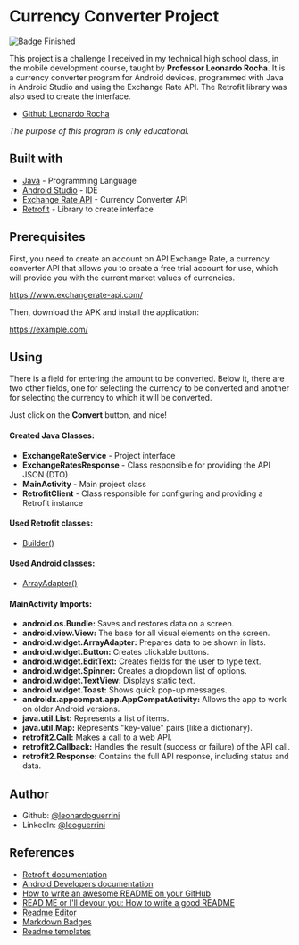 # Currency Converter Project
![Badge Finished](http://img.shields.io/static/v1?label=STATUS&message=Finished%20&color=GREEN&style=for-the-badge)

This project is a challenge I received in my technical high school class, in the mobile development course, taught by **Professor Leonardo Rocha**. It is a currency converter program for Android devices, programmed with Java in Android Studio and using the Exchange Rate API. The Retrofit library was also used to create the interface.

- [Github Leonardo Rocha](https://www.github.com/leonardossrocha)


*The purpose of this program is only educational.*


## Built with

- [Java](https://www.java.com/pt-BR/) - Programming Language
- [Android Studio](https://developer.android.com/studio?hl=pt-br) - IDE
- [Exchange Rate API](https://www.exchangerate-api.com/) - Currency Converter API
- [Retrofit](https://square.github.io/retrofit/) - Library to create interface


## Prerequisites

First, you need to create an account on API Exchange Rate, a currency converter API that allows you to create a free trial account for use, which will provide you with the current market values of currencies.

https://www.exchangerate-api.com/

Then, download the APK and install the application:

https://example.com/
## Using

There is a field for entering the amount to be converted. Below it, there are two other fields, one for selecting the currency to be converted and another for selecting the currency to which it will be converted.

Just click on the **Convert** button, and nice!

#### Created Java Classes:

-  **ExchangeRateService** - Project interface
- **ExchangeRatesResponse** - Class responsible for providing the API JSON (DTO)
- **MainActivity** - Main project class
- **RetrofitClient** - Class responsible for configuring and providing a Retrofit instance

#### Used Retrofit classes:
- [Builder()](https://square.github.io/retrofit/2.x/retrofit/retrofit2/Retrofit.Builder.html)

#### Used Android classes:
- [ArrayAdapter()](https://developer.android.com/reference/android/widget/ArrayAdapter)

#### MainActivity Imports:
- **android.os.Bundle:** Saves and restores data on a screen.
- **android.view.View:** The base for all visual elements on the screen.
- **android.widget.ArrayAdapter:** Prepares data to be shown in lists.
- **android.widget.Button:** Creates clickable buttons.
- **android.widget.EditText:** Creates fields for the user to type text.
- **android.widget.Spinner:** Creates a dropdown list of options.
- **android.widget.TextView:** Displays static text.
- **android.widget.Toast:** Shows quick pop-up messages.
- **androidx.appcompat.app.AppCompatActivity:** Allows the app to work on older Android versions.
- **java.util.List:** Represents a list of items.
- **java.util.Map:** Represents "key-value" pairs (like a dictionary).
- **retrofit2.Call:** Makes a call to a web API.
- **retrofit2.Callback:** Handles the result (success or failure) of the API call.
- **retrofit2.Response:** Contains the full API response, including status and data.
  
## Author

- Github: [@leonardoguerrini](https://www.github.com/leonardoguerrini)
- LinkedIn: [@leoguerrini](https://www.linkedin.com/in/leoguerrini)

## References

 - [Retrofit documentation](https://square.github.io/retrofit/)
 - [Android Developers documentation](https://developer.android.com/reference/packages)
 - [How to write an awesome README on your GitHub](https://www.alura.com.br/artigos/escrever-bom-readme?)
 - [READ ME or I'll devour you: How to write a good README](https://dev.to/github/leia-me-ou-te-devoro-como-escrever-um-bom-readme-5hl4)
 - [Readme Editor](https://readme.so/pt/)
 - [Markdown Badges](https://github.com/Ileriayo/markdown-badges)
 - [Readme templates](https://github.com/iuricode/readme-template)
